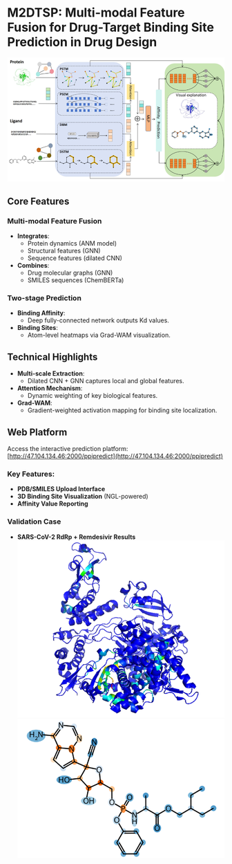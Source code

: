 # M2DTSP: Multi-modal Feature Fusion for Drug-Target Binding Site Prediction in Drug Design

![model](image/model.png)

## Core Features

### Multi-modal Feature Fusion
- **Integrates**:
  - Protein dynamics (ANM model)
  - Structural features (GNN)
  - Sequence features (dilated CNN)
- **Combines**:
  - Drug molecular graphs (GNN)
  - SMILES sequences (ChemBERTa)

### Two-stage Prediction
- **Binding Affinity**: 
  - Deep fully-connected network outputs Kd values.
- **Binding Sites**: 
  - Atom-level heatmaps via Grad-WAM visualization.

## Technical Highlights
- **Multi-scale Extraction**: 
  - Dilated CNN + GNN captures local and global features.
- **Attention Mechanism**: 
  - Dynamic weighting of key biological features.
- **Grad-WAM**: 
  - Gradient-weighted activation mapping for binding site localization.

## Web Platform
Access the interactive prediction platform: [http://47.104.134.46:2000/ppipredict](http://47.104.134.46:2000/ppipredict)

### Key Features:
- **PDB/SMILES Upload Interface**
- **3D Binding Site Visualization** (NGL-powered)
- **Affinity Value Reporting**

### Validation Case
- **SARS-CoV-2 RdRp + Remdesivir Results**
  ![RdRp](image/protein.png)
  ![Remdesivir](image/drug.png)
